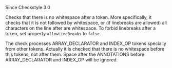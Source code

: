 Since Checkstyle 3.0

Checks that there is no whitespace after a token. More specifically, it checks that it is not followed by whitespace, or (if linebreaks are allowed) all characters on the line after are whitespace. To forbid linebreaks after a token, set property `allowLineBreaks` to `false`.

The check processes  ARRAY\_DECLARATOR and INDEX\_OP tokens specially from other tokens. Actually it is checked that there is no whitespace before this tokens, not after them. Space after the  ANNOTATIONS before  ARRAY\_DECLARATOR and  INDEX\_OP will be ignored.